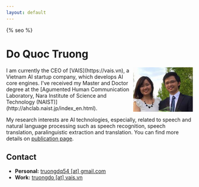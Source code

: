 ```yaml
---
layout: default
---
```


{% seo %}
<!--<div class="home">-->

# Do Quoc Truong #
<img style="float: right;" height="120" src="https://github.com/truongdo/truongdo.github.io/raw/master/images/avatar.jpg">
<!--
I am currently a Ph.D student at the [Agumented Human Communication Laboratory, Nara Institute of Science and Technology (NAIST)](http://ahclab.naist.jp/index_en.html).-->
I am currently the CEO of [VAIS](https://vais.vn), a Vietnam AI startup company, which develops AI core engines.
I've received my Master and Doctor degree at the [Agumented Human Communication Laboratory, Nara Institute of Science and Technology (NAIST)](http://ahclab.naist.jp/index_en.html).

My research interests are AI technologies, especially, related to speech and natural language processing such as speech recognition, speech translation,
paralinguistic extraction and translation. You can find more details on [publication page](http://www.truongdo.com/publication).

## Contact
- __Personal:__ <a href="mailto:truongdq54 [at] gmail.com">truongdq54 [at] gmail.com</a>
- __Work:__ <a href="mailto:truongdo [at] vais.vn">truongdo [at] vais.vn</a>

